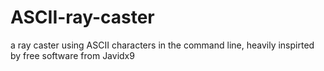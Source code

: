 # ASCII-ray-caster
a ray caster using ASCII characters in the command line, heavily inspirted by free software from Javidx9
